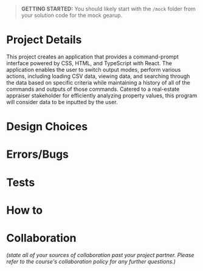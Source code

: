 > **GETTING STARTED:** You should likely start with the `/mock` folder from your solution code for the mock gearup.

# Project Details

This project creates an application that provides a command-prompt interface powered by CSS, HTML, and TypeScript with React. The application enables the user to switch output modes, perform various actions, including loading CSV data, viewing data, and searching through the data based on specific criteria while maintaining a history of all of the commands and outputs of those commands. Catered to a real-estate appraiser stakeholder for efficiently analyzing property values, this program will consider data to be inputted by the user.  

# Design Choices



# Errors/Bugs

# Tests

# How to

# Collaboration
*(state all of your sources of collaboration past your project partner. Please refer to the course's collaboration policy for any further questions.)*
